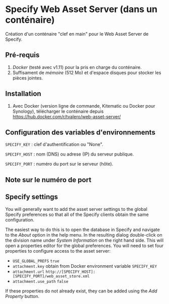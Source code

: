 Specify Web Asset Server (dans un conténaire)
=====================================

Création d'un conténaire "clef en main" pour le Web Asset Server de Specify.


Pré-requis 
----------

1. *Docker* (testé avec v1.11) pour la pris en charge du conténaire.
2. Suffisament de *mémoire* (512 Mo) et d'espace disques pour stocker les pièces jointes. 


Installation
----------

1. Avec Docker (version ligne de commande, Kitematic ou Docker pour Synology), télécharger le conténaire depuis https://hub.docker.com/r/tvalero/web-asset-server/ 


Configuration des variables d'environnements 
--------------------------------------------

`SPECIFY_KEY`  : clef d'authentification ou "None".

`SPECIFY_HOST` : nom (DNS) ou adrese (IP) du serveur publique.

`SPECIFY_PORT` : numéro du port sur le serveur (hôte).


Note sur le numéro de port
--------------------------


Specify settings
----------------

You will generally want to add the asset server settings to the global Specify 
preferences so that all of the Specify clients obtain the same configuration.

The easiest way to do this is to open the database in Specify and navigate to
the *About* option in the help menu. In the resulting dialog double-click on the
division name under *System Information* on the right hand side. This will open
a properties editor for the global preferences. You will need to set four properties
to configure access to the asset server:

* `USE_GLOBAL_PREFS` `true`
* `attachment.key`  obtain from Docker environment variable `SPECIFY_KEY` 
* `attachment.url`  `http://[SPECIFY_HOST]:[SPECIFY_PORT]/web_asset_store.xml` 
* `attachment.use_path` `false`

If these properties do not already exist, they can be added using the *Add Property*
button. 
